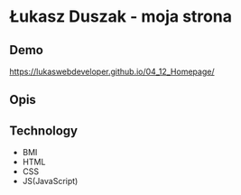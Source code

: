 # Łukasz Duszak - moja strona

## Demo
https://lukaswebdeveloper.github.io/04_12_Homepage/

## Opis

## Technology
  - BMI
  - HTML
  - CSS
  - JS(JavaScript)
